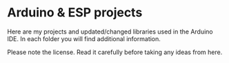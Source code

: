 # Arduino & ESP projects

Here are my projects and updated/changed libraries used in the Arduino IDE.
In each folder you will find additional information.

Please note the license. Read it carefully before taking any ideas from here.
